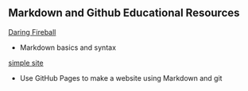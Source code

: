## Markdown and Github Educational Resources

[Daring Fireball](https://daringfireball.net/projects/markdown/)

- Markdown basics and syntax

[simple site](http://kbroman.org/simple_site/)

- Use GitHub Pages to make a website using Markdown and git
